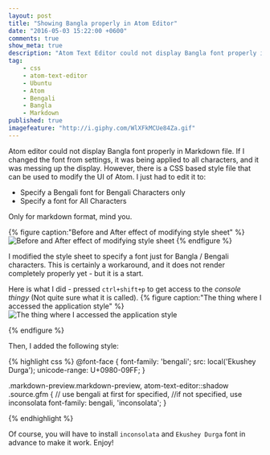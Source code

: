 ```yaml
---
layout: post
title: "Showing Bangla properly in Atom Editor"
date: "2016-05-03 15:22:00 +0600"
comments: true
show_meta: true
description: "Atom Text Editor could not display Bangla font properly in Markdown. I modified the style sheet to specify a font just for Bangla characters. Take a look!"
tag:
    - css
    - atom-text-editor
    - Ubuntu
    - Atom
    - Bengali
    - Bangla
    - Markdown
published: true
imagefeature: "http://i.giphy.com/WlXFkMCUe84Za.gif"
---
```

Atom editor could not display Bangla font properly in Markdown file. If I changed the font from settings, it was being applied to all characters, and it was messing up the display. However, there is a CSS based style file that can be used to modify the UI of Atom. I just had to edit it to:

- Specify a Bengali font for Bengali Characters only
- Specify a font for All Characters

Only for markdown format, mind you.

{% figure caption:"Before and After effect of modifying style sheet" %}
![Before and After effect of modifying style sheet](http://i.giphy.com/WlXFkMCUe84Za.gif)
{% endfigure %}

I modified the style sheet to specify a font just for Bangla / Bengali characters. This is certainly a workaround, and it does not render completely properly yet - but it is a start.

Here is what I did - pressed `ctrl+shift+p` to get access to the *console thingy* (Not quite sure what it is called).
{% figure caption:"The thing where I accessed the application style" %}
![The thing where I accessed the application style](https://farm8.staticflickr.com/7452/26728665931_255157ded4_z.jpg)

{% endfigure %}

Then, I added the following style:

{% highlight css %}
@font-face {
    font-family: 'bengali';
    src: local('Ekushey Durga');
    unicode-range: U+0980-09FF;
}

.markdown-preview.markdown-preview,
atom-text-editor::shadow .source.gfm {
    // use bengali at first for specified,
    //if not specified, use inconsolata
    font-family: bengali, 'inconsolata';
}

{% endhighlight %}

Of course, you will have to install `inconsolata` and `Ekushey Durga` font in advance to make it work. Enjoy!
